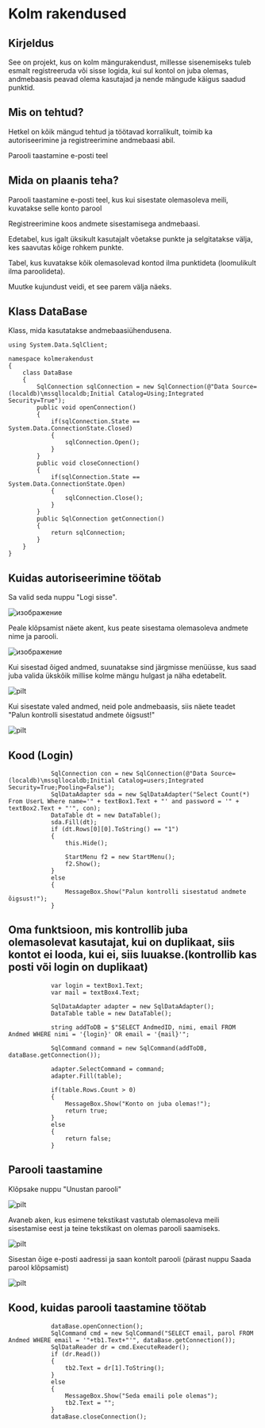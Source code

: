 # Kolm rakendused
## Kirjeldus
See on projekt, kus on kolm mängurakendust, millesse sisenemiseks tuleb esmalt registreeruda või sisse logida, kui sul kontol on juba olemas, andmebaasis peavad olema kasutajad ja nende mängude käigus saadud punktid.
## Mis on tehtud?
Hetkel on kõik mängud tehtud ja töötavad korralikult, toimib ka autoriseerimine ja registreerimine andmebaasi abil.

Parooli taastamine e-posti teel
## Mida on plaanis teha?
Parooli taastamine e-posti teel, kus kui sisestate olemasoleva meili, kuvatakse selle konto parool

Registreerimine koos andmete sisestamisega andmebaasi. 

Edetabel, kus igalt üksikult kasutajalt võetakse punkte ja selgitatakse välja, kes saavutas kõige rohkem punkte.

Tabel, kus kuvatakse kõik olemasolevad kontod ilma punktideta (loomulikult ilma paroolideta).

Muutke kujundust veidi, et see parem välja näeks.

## Klass DataBase
Klass, mida kasutatakse andmebaasiühendusena.
```
using System.Data.SqlClient;

namespace kolmerakendust
{
    class DataBase
    {
        SqlConnection sqlConnection = new SqlConnection(@"Data Source=(localdb)\mssqllocaldb;Initial Catalog=Using;Integrated Security=True");
        public void openConnection()
        {
            if(sqlConnection.State == System.Data.ConnectionState.Closed)
            {
                sqlConnection.Open();
            }
        }
        public void closeConnection()
        {
            if(sqlConnection.State == System.Data.ConnectionState.Open)
            {
                sqlConnection.Close();
            }
        }
        public SqlConnection getConnection()
        {
            return sqlConnection;
        }
    }
}
```    
## Kuidas autoriseerimine töötab
Sa valid seda nuppu "Logi sisse".

![изображение](https://user-images.githubusercontent.com/77333208/194776730-8000fc35-e27d-4445-9518-6873c1ad8ed6.png)


Peale klõpsamist näete akent, kus peate sisestama olemasoleva andmete nime ja parooli.

![изображение](https://user-images.githubusercontent.com/77333208/194776833-5befb12d-97f0-4516-8cf1-91bd2b5e4e39.png)


Kui sisestad õiged andmed, suunatakse sind järgmisse menüüsse, kus saad juba valida ükskõik millise kolme mängu hulgast ja näha edetabelit.

![pilt](https://user-images.githubusercontent.com/77333208/194815935-25afbf71-cb3c-467b-9cb4-f69ea942cdb0.png)


Kui sisestate valed andmed, neid pole andmebaasis, siis näete teadet "Palun kontrolli sisestatud andmete õigsust!"

![pilt](https://user-images.githubusercontent.com/77333208/194815908-2c183523-6264-433e-b650-e51c2bb11c9f.png)


## Kood (Login)
```
            SqlConnection con = new SqlConnection(@"Data Source=(localdb)\mssqllocaldb;Initial Catalog=users;Integrated Security=True;Pooling=False");
            SqlDataAdapter sda = new SqlDataAdapter("Select Count(*) From UserL Where name='" + textBox1.Text + "' and password = '" + textBox2.Text + "'", con);
            DataTable dt = new DataTable();
            sda.Fill(dt);
            if (dt.Rows[0][0].ToString() == "1")
            {
                this.Hide();

                StartMenu f2 = new StartMenu();
                f2.Show();
            }
            else
            {
                MessageBox.Show("Palun kontrolli sisestatud andmete õigsust!");
            }
```
## Oma funktsioon, mis kontrollib juba olemasolevat kasutajat, kui on duplikaat, siis kontot ei looda, kui ei, siis luuakse.(kontrollib kas posti või login on duplikaat)
```
            var login = textBox1.Text;
            var mail = textBox4.Text;

            SqlDataAdapter adapter = new SqlDataAdapter();
            DataTable table = new DataTable();

            string addToDB = $"SELECT AndmedID, nimi, email FROM Andmed WHERE nimi = '{login}' OR email = '{mail}'";

            SqlCommand command = new SqlCommand(addToDB, dataBase.getConnection());

            adapter.SelectCommand = command;
            adapter.Fill(table);

            if(table.Rows.Count > 0)
            {
                MessageBox.Show("Konto on juba olemas!");
                return true;
            }
            else
            {
                return false;
            }
```
## Parooli taastamine
Klõpsake nuppu "Unustan parooli"

![pilt](https://user-images.githubusercontent.com/77333208/196116774-4cee78ef-4d6e-47e8-89f3-9b3f6a2a1fef.png)

Avaneb aken, kus esimene tekstikast vastutab olemasoleva meili sisestamise eest ja teine ​​tekstikast on olemas parooli saamiseks.

![pilt](https://user-images.githubusercontent.com/77333208/196116967-c7d601b7-4cc2-4db7-bf6a-86f39d8d0d81.png)

Sisestan õige e-posti aadressi ja saan kontolt parooli (pärast nuppu Saada parool klõpsamist)

![pilt](https://user-images.githubusercontent.com/77333208/196117155-c1988dc1-86f1-4670-948a-0ae34d648dcb.png)

## Kood, kuidas parooli taastamine töötab
```
            dataBase.openConnection();
            SqlCommand cmd = new SqlCommand("SELECT email, parol FROM Andmed WHERE email = '"+tb1.Text+"'", dataBase.getConnection());
            SqlDataReader dr = cmd.ExecuteReader();
            if (dr.Read())
            {
                tb2.Text = dr[1].ToString();
            }
            else
            {
                MessageBox.Show("Seda emaili pole olemas");
                tb2.Text = "";
            }
            dataBase.closeConnection();
```         
